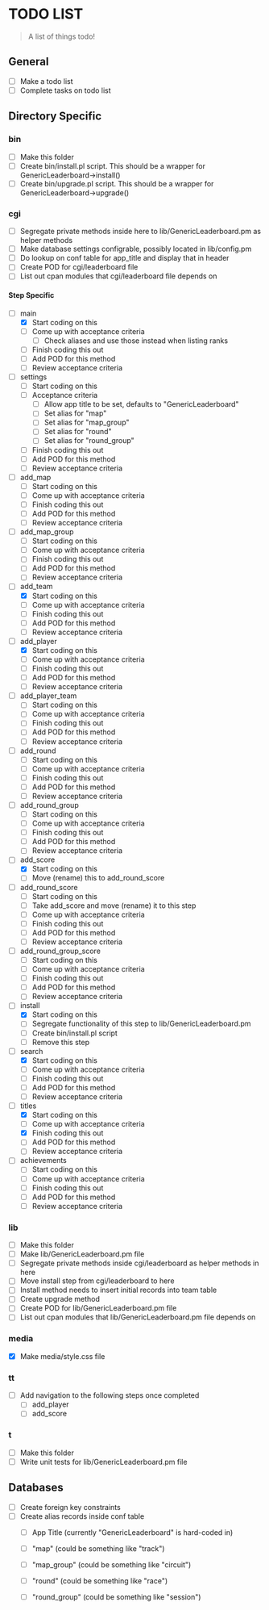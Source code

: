 # TODO LIST #

>A list of things todo!

## General ##

- [ ] Make a todo list
- [ ] Complete tasks on todo list

## Directory Specific ##

### bin ##

-[ ] Make this folder
-[ ] Create bin/install.pl script. This should be a wrapper for GenericLeaderboard->install()
-[ ] Create bin/upgrade.pl script. This should be a wrapper for GenericLeaderboard->upgrade()

### cgi ###

-[ ] Segregate private methods inside here to lib/GenericLeaderboard.pm as helper methods
-[ ] Make database settings configrable, possibly located in lib/config.pm
-[ ] Do lookup on conf table for app_title and display that in header
-[ ] Create POD for cgi/leaderboard file
-[ ] List out cpan modules that cgi/leaderboard file depends on

#### Step Specific ####

-[ ] main
  -[x] Start coding on this
  -[ ] Come up with acceptance criteria
    -[ ] Check aliases and use those instead when listing ranks
  -[ ] Finish coding this out
  -[ ] Add POD for this method
  -[ ] Review acceptance criteria
-[ ] settings
  -[ ] Start coding on this
  -[ ] Acceptance criteria
    -[ ] Allow app title to be set, defaults to "GenericLeaderboard"
    -[ ] Set alias for "map"
    -[ ] Set alias for "map_group"
    -[ ] Set alias for "round"
    -[ ] Set alias for "round_group"
  -[ ] Finish coding this out
  -[ ] Add POD for this method
  -[ ] Review acceptance criteria
-[ ] add_map
  -[ ] Start coding on this
  -[ ] Come up with acceptance criteria
  -[ ] Finish coding this out
  -[ ] Add POD for this method
  -[ ] Review acceptance criteria
-[ ] add_map_group
  -[ ] Start coding on this
  -[ ] Come up with acceptance criteria
  -[ ] Finish coding this out
  -[ ] Add POD for this method
  -[ ] Review acceptance criteria
-[ ] add_team
  -[x] Start coding on this
  -[ ] Come up with acceptance criteria
  -[ ] Finish coding this out
  -[ ] Add POD for this method
  -[ ] Review acceptance criteria
-[ ] add_player
  -[x] Start coding on this
  -[ ] Come up with acceptance criteria
  -[ ] Finish coding this out
  -[ ] Add POD for this method
  -[ ] Review acceptance criteria
-[ ] add_player_team
  -[ ] Start coding on this
  -[ ] Come up with acceptance criteria
  -[ ] Finish coding this out
  -[ ] Add POD for this method
  -[ ] Review acceptance criteria
-[ ] add_round
  -[ ] Start coding on this
  -[ ] Come up with acceptance criteria
  -[ ] Finish coding this out
  -[ ] Add POD for this method
  -[ ] Review acceptance criteria
-[ ] add_round_group
  -[ ] Start coding on this
  -[ ] Come up with acceptance criteria
  -[ ] Finish coding this out
  -[ ] Add POD for this method
  -[ ] Review acceptance criteria
-[ ] add_score
  -[x] Start coding on this
  -[ ] Move (rename) this to add_round_score
-[ ] add_round_score
  -[ ] Start coding on this
  -[ ] Take add_score and move (rename) it to this step
  -[ ] Come up with acceptance criteria
  -[ ] Finish coding this out
  -[ ] Add POD for this method
  -[ ] Review acceptance criteria
-[ ] add_round_group_score
  -[ ] Start coding on this
  -[ ] Come up with acceptance criteria
  -[ ] Finish coding this out
  -[ ] Add POD for this method
  -[ ] Review acceptance criteria
-[ ] install
  -[x] Start coding on this
  -[ ] Segregate functionality of this step to lib/GenericLeaderboard.pm
  -[ ] Create bin/install.pl script
  -[ ] Remove this step
-[ ] search
  -[x] Start coding on this
  -[ ] Come up with acceptance criteria
  -[ ] Finish coding this out
  -[ ] Add POD for this method
  -[ ] Review acceptance criteria
-[ ] titles
  -[x] Start coding on this
  -[ ] Come up with acceptance criteria
  -[x] Finish coding this out
  -[ ] Add POD for this method
  -[ ] Review acceptance criteria
-[ ] achievements
  -[ ] Start coding on this
  -[ ] Come up with acceptance criteria
  -[ ] Finish coding this out
  -[ ] Add POD for this method
  -[ ] Review acceptance criteria

### lib ###

-[ ] Make this folder
-[ ] Make lib/GenericLeaderboard.pm file
-[ ] Segregate private methods inside cgi/leaderboard as helper methods in here
-[ ] Move install step from cgi/leaderboard to here
-[ ] Install method needs to insert initial records into team table
-[ ] Create upgrade method
-[ ] Create POD for lib/GenericLeaderboard.pm file
-[ ] List out cpan modules that lib/GenericLeaderboard.pm file depends on

### media ###

-[x] Make media/style.css file

### tt ###

-[ ] Add navigation to the following steps once completed
  -[ ] add_player
  -[ ] add_score

### t ###

-[ ] Make this folder
-[ ] Write unit tests for lib/GenericLeaderboard.pm file

## Databases ##

-[ ] Create foreign key constraints
-[ ] Create alias records inside conf table
  -[ ] App Title (currently "GenericLeaderboard" is hard-coded in)
  -[ ] "map" (could be something like "track")
  -[ ] "map_group" (could be something like "circuit")
  -[ ] "round" (could be something like "race")
  -[ ] "round_group" (could be something like "session")


